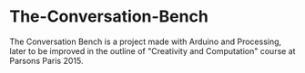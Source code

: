 # The-Conversation-Bench
The Conversation Bench is a project made with Arduino and Processing, later to be improved in the outline of "Creativity and Computation" course at Parsons Paris 2015.
